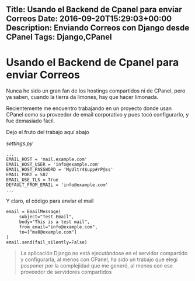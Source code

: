 Title: Usando el Backend de Cpanel para enviar Correos
Date: 2016-09-20T15:29:03+00:00
Description: Enviando Correos con Django desde CPanel
Tags: Django,CPanel
---
# Usando el Backend de Cpanel para enviar Correos

Nunca he sido un gran fan de los hostings compartidos ni de CPanel, pero ya saben, cuando la tierra da limones, hay que hacer limonada.

Recientemente me encuentro trabajando en un proyecto donde usan CPanel como su proveedor de email corporativo y pues tocó configurarlo, y fue demasiado fácil.

Dejo el fruto del trabajo aquí abajo

*settings.py*
```
...
EMAIL_HOST = 'mail.example.com'
EMAIL_HOST_USER = 'info@example.com'
EMAIL_HOST_PASSWORD = 'MyUltr4$upp#rP@ss'
EMAIL_PORT = 587
EMAIL_USE_TLS = True
DEFAULT_FROM_EMAIL = 'info@example.com'
...
```

Y claro, el código para enviar el mail

```
email = EmailMessage(
     subject="Test Email",
     body="This is a test mail",
     from_email="info@example.com",
     to=["ma0@example.com"]
)
email.send(fail_silently=False)
```

>La aplicación Django no está ejecutándose en el servidor compartido y configurarla, al menos con CPanel, ha sido un trabajo que elegí posponer por la complejidad que me generó, al menos con ese proveedor de servidores compartidos